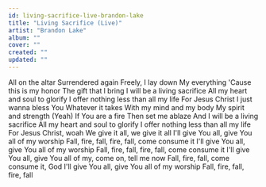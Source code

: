```yaml
---
id: living-sacrifice-live-brandon-lake
title: "Living Sacrifice (Live)"
artist: "Brandon Lake"
album: ""
cover: ""
created: ""
updated: ""
---
```


All on the altar
Surrendered again
Freely, I lay down
My everything
'Cause this is my honor
The gift that I bring
I will be a living sacrifice
All my heart and soul to glorify
I offer nothing less than all my life
For Jesus Christ
I just wanna bless You
Whatever it takes
With my mind and my body
My spirit and strength (Yeah)
If You are a fire
Then set me ablaze
And I will be a living sacrifice
All my heart and soul to glorify
I offer nothing less than all my life
For Jesus Christ, woah
We give it all, we give it all
I'll give You all, give You all of my worship
Fall, fire, fall, fire, fall, comе consume it
I'll give You all, give You all of my worship
Fall, firе, fall, fire, fall, come consume it
I'll give You all, give You all of my, come on, tell me now
Fall, fire, fall, come consume it, God
I'll give You all, give You all of my worship
Fall, fire, fall, fire, fall